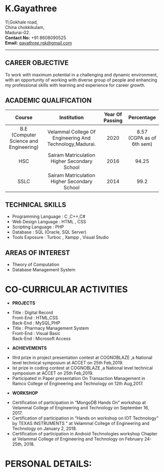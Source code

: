 # K.Gayathree
11,Gokhale road,  
China chokkikulam,  
Madurai-02.  
**Contact No:** +91 8608090525  
**Email:** gayathree.rgk@gmail.com
*****
## **CAREER OBJECTIVE**
To work with maximum  potential in a challenging and dynamic environment, with an opportunity of working with diverse group of people and enhancing my professional skills with learning and experience for career growth.
## ACADEMIC  QUALIFICATION
|Course     | Institution     | Year Of Passing    | Percentage    |
| :-------------: | :----------: | :-----------: | :-----------: |
|  B.E<br/>(Computer Science and Engineering) |Velammal College Of Engineering And Technology,Madurai.  | 2020  |  8.57<br/>(CGPA as of 6th sem)|
| HSC|Sairam Matriculation  Higher Secondary  School  | 2016 |  94.25|
| SSLC |Sairam Matriculation  Higher Secondary  School  | 2014  |  99.2|
## TECHNICAL SKILLS
- Programming Language : C ,C++,C#
- Web Design Language  : HTML , CSS
- Scripting Language   : PHP
-	Database             : SQL (Oracle, SQL Server)
-	Tools Exposure       : Turboc , Xampp , Visual Studio
## AREAS OF INTEREST
- Theory of Computation
-	Database Management System
# CO-CURRICULAR ACTIVITIES
* **PROJECTS**
+ Title : Digital Record  
   Front-End            : HTML,CSS  
    Back-End             : MySQL,PHP
+ Title : Pharmacy Management System  
  Front-End            : Visual Basic  
  Back-End             : Microsoft Access
* **ACHIEVEMENTS**
- IIIrd prize in project presentation contest at COGNOBLAZE ,a National level technical symposium at ACCET on 25th Feb,2019.  
-	Ist prize in coding contest at COGNOBLAZE ,a National level technical symposium at ACCET on 25th Feb,2019.  
-	Participated in Paper presentation On Transaction Management in Ramco College of Engineering and  Technology on 12th Aug,2017.
* **WORKSHOP**
+	Certification of participation in “MongoDB  Hands On” workshop  at Velammal College of Engineering and Technology on September 16, 2017.  
+	Certification of participation in “Hands on workshop on IOT Technology” by TEXAS INSTRUMENTS ” at Velammal College of Engineering and Technology on January 2, 2018.  
+	Certification of participation in Android Technologies workshop Chapter at Velammal College of Engineering and Technology on February 24-25th, 2018.
# PERSONAL DETAILS:

